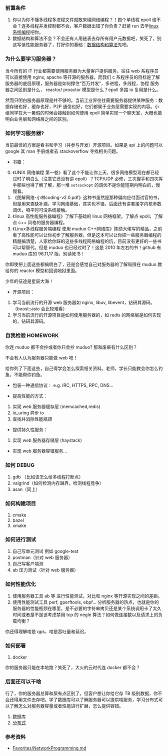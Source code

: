 ### 前置条件

1. 你以为你不懂多线程多进程文件就敢来碰网络编程？！跑个单线程 epoll 谁不会？连多线程并发控制都不会，客户数据出错了你负责？赶紧 run 去学[linux 系统编程](LinuxSystemProgramming.md)吧你。
2. 数据结构和算法不会？不会还有人用链表去存所有用户元数据吧，笑死了，别这写低性能服务器了，打好你的基础：[数据结构和算法](DataStructureAndAlgorithm.md)先吧。

### 为什么要学习服务器？

当今所有的 IT 行业都需要使用服务器为大量客户提供服务，往往 web 系程序员可以直接使用 nginx, apache 等开源的服务器，而我们 c 系程序员的目标是了解服务器的底层原理，服务器是如何撑住“百万并发”，多进程，多线程，协程 服务器之间区别是什么， reactor/ proactor 模型是什么？epoll 多路 io 复用是什么。

然而只明白服务器原理是并不够的。当前工业界往往需要服务器提供某种服务：数据存储也好，缓存也好，P2P 通信也好，它们都属于业务层需要实现的内容。小组同学在大一暑假的时候会接触到如何使用 epoll 简单实现一个聊天室，大概也能明白业务层和网络层之间的区别。

### 如何学习服务器?

当前最佳的方案是看书和学习（并参与开发）开源项目。如果是  api 上的问题可以 google 其 man 手册或者去 stackoverflow 寻找相关问题。

* 书籍：
0. 《UNIX 网络编程 第一卷》看了这个不能让你上天，很多网络模型现在都已经过时了明白么（注意它还没有讲 epoll）？TCP/UDP 必修，三次握手和四次挥手那些也得了解了解，那一堆 `setsockopt` 的调优不是你能短期内明白的，慢慢看。
1. 《图解网络-小林coding-v2.0.pdf》这种书虽然是那种偏向应付面试官的书，但是用来查缺补漏，学习网络基础，其实也不错。后面还有讲套接字内核参数调优，咱平时可没系统接触。
2. 《linux 高性能服务器编程》了解下基础的 linux 网络框架，了解点 epoll，了解点 c++ 风格的服务器编程。
3. 《Linux多线程服务端编程 使用 muduo C++网络库》陈硕大佬写的精品，之前看了高性能可以让你初步了解服务器，但是这本可以让你把一些服务器编程的精髓搞清楚，人家给你踩的这些多线程网络编程的坑，目前没有更好的一些书可以帮替代。但是 muduo 也已经过时了！这是 2010 年左右的书！github 有 muduo 库的 98,11,17 版，别读死书！

你即使把上面这些都搞明白了，还是会感觉自己对服务器的了解局限在 muduo 教给你的 reactor 模型和回调地狱里面。

少年的征途是星辰大海！

* 开源项目：

1. 学习当前流行的开源 web 服务器如 nginx, libuv, libevent，钻研其源码。（boost::asio 会比较难看）
2. 学习当前流行的开源项目是如何使用服务器的，如 redis 的网络层是如何实现的，钻研其源码。


### 自我检验 HOMEWORK

你连 muduo 都不会抄或者你只会抄 muduo? 那和废柴有什么区别？

不会有人认为服务器只能做 web 吧！

给你列了下面这些，自己得学会怎么探索相关资料。老师，学长只能教会你怎么钓鱼，不能帮你钓鱼。

* 包装一种通信协议：
e.g. IRC, HTTPS, RPC, DNS...

* 提高性能的方式：
1. 实现 web 服务器缓存层 (memcached,redis)
2. io_uring 异步 io
3. 查找并消除性能瓶颈

* 提供持久性服务：
1. 实现 web 服务器存储层 (haystack)

* 实现 web 服务器容错服务...

### 如何 DEBUG
1. gdb （比如该怎么给多线程打断点）
2. valgrind（如何检测内存越界，检测线程竞争）
3. asan（同上）

### 如何构建项目
1. cmake
2. bazel
3. xmake

### 如何进行测试
1. 自己写单元测试 例如 google-test
2. postman（针对 web 服务器）
3. 自己写客户端测
4. ab 压力测试（针对 web 服务器）

### 如何性能优化

1. 使用服务器工具 ab 等 进行性能测试，对比和 nginx 等开源实现之间的差距。
2. 使用性能测试工具 perf, gperftools, ebpf... 分析服务器的热点，也就是你的服务器的性能瓶颈在哪里，是不必要的字符串拷贝还是某个系统调用卡了太久时间或者是不是该考虑禁用 tcp 的 negle 算法？如何做连接数以及请求上的负载均衡？

你还得理解啥是 qps，啥是吞吐量和延迟。

### 如何部署
1. docker

你的服务器只能在本地跑？笑死了，大火的云时代连 docker 都不会？

### 后面还可以干啥

行了，你的服务器总算和屎有点区别了。但客户想让你给它存 TB 级别数据，你不会还得用文件去存吧。学了数据库可以了解服务器可以提供啥服务，学习分布式可以了解怎么对服务器容量或者性能进行扩展，怎么提供容错。

1. 数据库
2. [分布式](DistributedSystems.md)

### 参考资料

- [Favorites/NetworkProgramming.md](https://github.com/xiyou-linuxer/Favorites/blob/master/NetworkProgramming.md)